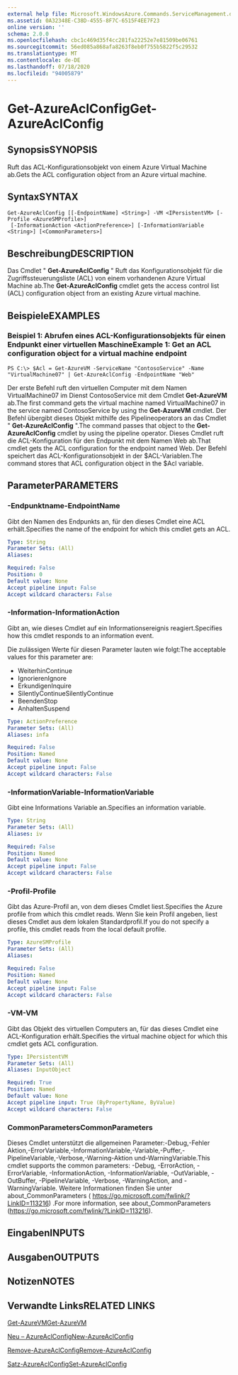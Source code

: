 ```yaml
---
external help file: Microsoft.WindowsAzure.Commands.ServiceManagement.dll-Help.xml
ms.assetid: 0A32348E-C38D-4555-8F7C-6515F4EE7F23
online version: ''
schema: 2.0.0
ms.openlocfilehash: cbc1c469d35f4cc281fa22252e7e81509be06761
ms.sourcegitcommit: 56ed085a868afa8263f8eb0f755b5822f5c29532
ms.translationtype: MT
ms.contentlocale: de-DE
ms.lasthandoff: 07/18/2020
ms.locfileid: "94005879"
---
```

# <span data-ttu-id="a40a6-101">Get-AzureAclConfig</span><span class="sxs-lookup"><span data-stu-id="a40a6-101">Get-AzureAclConfig</span></span>

## <span data-ttu-id="a40a6-102">Synopsis</span><span class="sxs-lookup"><span data-stu-id="a40a6-102">SYNOPSIS</span></span>
<span data-ttu-id="a40a6-103">Ruft das ACL-Konfigurationsobjekt von einem Azure Virtual Machine ab.</span><span class="sxs-lookup"><span data-stu-id="a40a6-103">Gets the ACL configuration object from an Azure virtual machine.</span></span>

## <span data-ttu-id="a40a6-104">Syntax</span><span class="sxs-lookup"><span data-stu-id="a40a6-104">SYNTAX</span></span>

```
Get-AzureAclConfig [[-EndpointName] <String>] -VM <IPersistentVM> [-Profile <AzureSMProfile>]
 [-InformationAction <ActionPreference>] [-InformationVariable <String>] [<CommonParameters>]
```

## <span data-ttu-id="a40a6-105">Beschreibung</span><span class="sxs-lookup"><span data-stu-id="a40a6-105">DESCRIPTION</span></span>
<span data-ttu-id="a40a6-106">Das Cmdlet " **Get-AzureAclConfig** " Ruft das Konfigurationsobjekt für die Zugriffssteuerungsliste (ACL) von einem vorhandenen Azure Virtual Machine ab.</span><span class="sxs-lookup"><span data-stu-id="a40a6-106">The **Get-AzureAclConfig** cmdlet gets the access control list (ACL) configuration object from an existing Azure virtual machine.</span></span>

## <span data-ttu-id="a40a6-107">Beispiele</span><span class="sxs-lookup"><span data-stu-id="a40a6-107">EXAMPLES</span></span>

### <span data-ttu-id="a40a6-108">Beispiel 1: Abrufen eines ACL-Konfigurationsobjekts für einen Endpunkt einer virtuellen Maschine</span><span class="sxs-lookup"><span data-stu-id="a40a6-108">Example 1: Get an ACL configuration object for a virtual machine endpoint</span></span>
```
PS C:\> $Acl = Get-AzureVM -ServiceName "ContosoService" -Name "VirtualMachine07" | Get-AzureAclConfig -EndpointName "Web"
```

<span data-ttu-id="a40a6-109">Der erste Befehl ruft den virtuellen Computer mit dem Namen VirtualMachine07 im Dienst ContosoService mit dem Cmdlet **Get-AzureVM** ab.</span><span class="sxs-lookup"><span data-stu-id="a40a6-109">The first command gets the virtual machine named VirtualMachine07 in the service named ContosoService by using the **Get-AzureVM** cmdlet.</span></span>
<span data-ttu-id="a40a6-110">Der Befehl übergibt dieses Objekt mithilfe des Pipelineoperators an das Cmdlet " **Get-AzureAclConfig** ".</span><span class="sxs-lookup"><span data-stu-id="a40a6-110">The command passes that object to the **Get-AzureAclConfig** cmdlet by using the pipeline operator.</span></span>
<span data-ttu-id="a40a6-111">Dieses Cmdlet ruft die ACL-Konfiguration für den Endpunkt mit dem Namen Web ab.</span><span class="sxs-lookup"><span data-stu-id="a40a6-111">That cmdlet gets the ACL configuration for the endpoint named Web.</span></span>
<span data-ttu-id="a40a6-112">Der Befehl speichert das ACL-Konfigurationsobjekt in der $ACL-Variablen.</span><span class="sxs-lookup"><span data-stu-id="a40a6-112">The command stores that ACL configuration object in the $Acl variable.</span></span>

## <span data-ttu-id="a40a6-113">Parameter</span><span class="sxs-lookup"><span data-stu-id="a40a6-113">PARAMETERS</span></span>

### <span data-ttu-id="a40a6-114">-Endpunktname</span><span class="sxs-lookup"><span data-stu-id="a40a6-114">-EndpointName</span></span>
<span data-ttu-id="a40a6-115">Gibt den Namen des Endpunkts an, für den dieses Cmdlet eine ACL erhält.</span><span class="sxs-lookup"><span data-stu-id="a40a6-115">Specifies the name of the endpoint for which this cmdlet gets an ACL.</span></span>

```yaml
Type: String
Parameter Sets: (All)
Aliases: 

Required: False
Position: 0
Default value: None
Accept pipeline input: False
Accept wildcard characters: False
```

### <span data-ttu-id="a40a6-116">-Information</span><span class="sxs-lookup"><span data-stu-id="a40a6-116">-InformationAction</span></span>
<span data-ttu-id="a40a6-117">Gibt an, wie dieses Cmdlet auf ein Informationsereignis reagiert.</span><span class="sxs-lookup"><span data-stu-id="a40a6-117">Specifies how this cmdlet responds to an information event.</span></span>

<span data-ttu-id="a40a6-118">Die zulässigen Werte für diesen Parameter lauten wie folgt:</span><span class="sxs-lookup"><span data-stu-id="a40a6-118">The acceptable values for this parameter are:</span></span>

- <span data-ttu-id="a40a6-119">Weiterhin</span><span class="sxs-lookup"><span data-stu-id="a40a6-119">Continue</span></span>
- <span data-ttu-id="a40a6-120">Ignorieren</span><span class="sxs-lookup"><span data-stu-id="a40a6-120">Ignore</span></span>
- <span data-ttu-id="a40a6-121">Erkundigen</span><span class="sxs-lookup"><span data-stu-id="a40a6-121">Inquire</span></span>
- <span data-ttu-id="a40a6-122">SilentlyContinue</span><span class="sxs-lookup"><span data-stu-id="a40a6-122">SilentlyContinue</span></span>
- <span data-ttu-id="a40a6-123">Beenden</span><span class="sxs-lookup"><span data-stu-id="a40a6-123">Stop</span></span>
- <span data-ttu-id="a40a6-124">Anhalten</span><span class="sxs-lookup"><span data-stu-id="a40a6-124">Suspend</span></span>

```yaml
Type: ActionPreference
Parameter Sets: (All)
Aliases: infa

Required: False
Position: Named
Default value: None
Accept pipeline input: False
Accept wildcard characters: False
```

### <span data-ttu-id="a40a6-125">-InformationVariable</span><span class="sxs-lookup"><span data-stu-id="a40a6-125">-InformationVariable</span></span>
<span data-ttu-id="a40a6-126">Gibt eine Informations Variable an.</span><span class="sxs-lookup"><span data-stu-id="a40a6-126">Specifies an information variable.</span></span>

```yaml
Type: String
Parameter Sets: (All)
Aliases: iv

Required: False
Position: Named
Default value: None
Accept pipeline input: False
Accept wildcard characters: False
```

### <span data-ttu-id="a40a6-127">-Profil</span><span class="sxs-lookup"><span data-stu-id="a40a6-127">-Profile</span></span>
<span data-ttu-id="a40a6-128">Gibt das Azure-Profil an, von dem dieses Cmdlet liest.</span><span class="sxs-lookup"><span data-stu-id="a40a6-128">Specifies the Azure profile from which this cmdlet reads.</span></span>
<span data-ttu-id="a40a6-129">Wenn Sie kein Profil angeben, liest dieses Cmdlet aus dem lokalen Standardprofil.</span><span class="sxs-lookup"><span data-stu-id="a40a6-129">If you do not specify a profile, this cmdlet reads from the local default profile.</span></span>

```yaml
Type: AzureSMProfile
Parameter Sets: (All)
Aliases: 

Required: False
Position: Named
Default value: None
Accept pipeline input: False
Accept wildcard characters: False
```

### <span data-ttu-id="a40a6-130">-VM</span><span class="sxs-lookup"><span data-stu-id="a40a6-130">-VM</span></span>
<span data-ttu-id="a40a6-131">Gibt das Objekt des virtuellen Computers an, für das dieses Cmdlet eine ACL-Konfiguration erhält.</span><span class="sxs-lookup"><span data-stu-id="a40a6-131">Specifies the virtual machine object for which this cmdlet gets ACL configuration.</span></span>

```yaml
Type: IPersistentVM
Parameter Sets: (All)
Aliases: InputObject

Required: True
Position: Named
Default value: None
Accept pipeline input: True (ByPropertyName, ByValue)
Accept wildcard characters: False
```

### <span data-ttu-id="a40a6-132">CommonParameters</span><span class="sxs-lookup"><span data-stu-id="a40a6-132">CommonParameters</span></span>
<span data-ttu-id="a40a6-133">Dieses Cmdlet unterstützt die allgemeinen Parameter:-Debug,-Fehler Aktion,-ErrorVariable,-InformationVariable,-Variable,-Puffer,-PipelineVariable,-Verbose,-Warning-Aktion und-WarningVariable.</span><span class="sxs-lookup"><span data-stu-id="a40a6-133">This cmdlet supports the common parameters: -Debug, -ErrorAction, -ErrorVariable, -InformationAction, -InformationVariable, -OutVariable, -OutBuffer, -PipelineVariable, -Verbose, -WarningAction, and -WarningVariable.</span></span> <span data-ttu-id="a40a6-134">Weitere Informationen finden Sie unter about_CommonParameters ( https://go.microsoft.com/fwlink/?LinkID=113216) .</span><span class="sxs-lookup"><span data-stu-id="a40a6-134">For more information, see about_CommonParameters (https://go.microsoft.com/fwlink/?LinkID=113216).</span></span>

## <span data-ttu-id="a40a6-135">Eingaben</span><span class="sxs-lookup"><span data-stu-id="a40a6-135">INPUTS</span></span>

## <span data-ttu-id="a40a6-136">Ausgaben</span><span class="sxs-lookup"><span data-stu-id="a40a6-136">OUTPUTS</span></span>

## <span data-ttu-id="a40a6-137">Notizen</span><span class="sxs-lookup"><span data-stu-id="a40a6-137">NOTES</span></span>

## <span data-ttu-id="a40a6-138">Verwandte Links</span><span class="sxs-lookup"><span data-stu-id="a40a6-138">RELATED LINKS</span></span>

[<span data-ttu-id="a40a6-139">Get-AzureVM</span><span class="sxs-lookup"><span data-stu-id="a40a6-139">Get-AzureVM</span></span>](./Get-AzureVM.md)

[<span data-ttu-id="a40a6-140">Neu – AzureAclConfig</span><span class="sxs-lookup"><span data-stu-id="a40a6-140">New-AzureAclConfig</span></span>](./New-AzureAclConfig.md)

[<span data-ttu-id="a40a6-141">Remove-AzureAclConfig</span><span class="sxs-lookup"><span data-stu-id="a40a6-141">Remove-AzureAclConfig</span></span>](./Remove-AzureAclConfig.md)

[<span data-ttu-id="a40a6-142">Satz-AzureAclConfig</span><span class="sxs-lookup"><span data-stu-id="a40a6-142">Set-AzureAclConfig</span></span>](./Set-AzureAclConfig.md)


